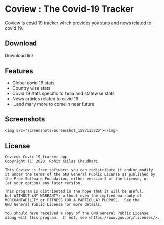 # Coview : The Covid-19 Tracker
Coview is covid 19 tracker which provides you stats and news related to covid 19.

## Download
Download link

## Features
- Global covid 19 stats
- Country wise stats
- Covid 19 stats specific to India and statewise stats
- News articles related to covid 19
- ...and many more to come in near future

## Screenshots
    <img src="screenshots/Screenshot_1587113720"></img>

## License
    Coview: Covid 19 tracker app
    Copyright (C) 2020  Rohit Kailas Chaudhari

    This Coview is free software: you can redistribute it and/or modify
    it under the terms of the GNU General Public License as published by
    the Free Software Foundation, either version 3 of the License, or
    (at your option) any later version.

    This program is distributed in the hope that it will be useful,
    but WITHOUT ANY WARRANTY; without even the implied warranty of
    MERCHANTABILITY or FITNESS FOR A PARTICULAR PURPOSE.  See the
    GNU General Public License for more details.

    You should have received a copy of the GNU General Public License
    along with this program.  If not, see <https://www.gnu.org/licenses/>.


